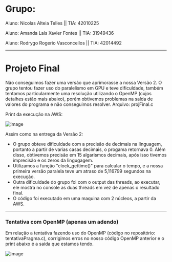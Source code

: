 # Grupo:

Aluno: Nicolas Alteia Telles || TIA: 42010225

Aluno: Amanda Laís Xavier Fontes || TIA: 31949436

Aluno: Rodrygo Rogerio Vasconcellos || TIA: 42014492


---

# Projeto Final

Não conseguimos fazer uma versão que aprimorasse a nossa Versão 2. O grupo tentou fazer uso do paralelismo em GPU e teve dificuldade, também tentamos particularmente uma resolução utilizando o OpenMP (cujos detalhes estão mais abaixo), porém obtivemos problemas na saída de valores do programa e não conseguimos resolver. Arquivo: projFinal.c

Print da execução na AWS:

![image](https://user-images.githubusercontent.com/100282290/203699770-b40e77f3-dad9-45d3-82c5-d407ab2a4f9a.png)


Assim como na entrega da Versão 2:
* O grupo obteve dificuldade com a precisão de decimais na linguagem, portanto a partir de varias casas decimais, o progama retornava 0. Além disso, obtivemos precisão em 15 algarismos decimais, após isso tivemos imprecisão e os zeros da lingugagem.
* Utilizamos a função "clock_gettime()" para calcular o tempo, e a nossa primeira versão paralela teve um atraso de 5,116799 segundos na execução.
* Outra dificuldade do grupo foi com o output das threads, ao executar, ele mostra no console as duas threads em vez de apenas o resultado final.
* O código foi executado em uma maquina com 2 núcleos, a partir da AWS.

---

### Tentativa com OpenMP (apenas um adendo)

Em relação a tentativa fazendo uso do OpenMP (código no repositório: tentativaPragma.c), corrigimos erros no nosso código OpenMP anterior e o print abaixo é a saída que estamos tendo.

![image](https://user-images.githubusercontent.com/100282290/203701102-f5ae8907-4824-4347-bd64-9ad8d7436c70.png)
